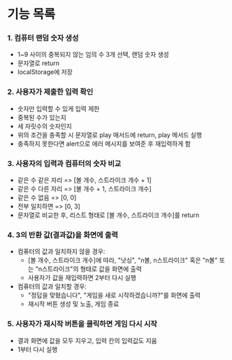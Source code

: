 # 기능 목록

### 1. 컴퓨터 랜덤 숫자 생성

- 1~9 사이의 중복되지 않는 임의 수 3개 선택, 랜덤 숫자 생성
- 문자열로 return
- localStorage에 저장
    
### 2. 사용자가 제출한 입력 확인

- 숫자만 입력할 수 있게 입력 제한
- 중복된 수가 있는지
- 세 자릿수의 숫자인지
- 위의 조건을 충족할 시 문자열로 play 매서드에 return, play 메서드 실행
- 충족하지 못한다면 alert으로 에러 메시지를 보여준 후 재입력하게 함

### 3. 사용자의 입력과 컴퓨터의 숫자 비교

- 같은 수 같은 자리 => [볼 개수, 스트라이크 개수 + 1]
- 같은 수 다른 자리 => [볼 개수 + 1, 스트라이크 개수]
- 같은 수 없음 => [0, 0]
- 전부 일치하면 => [0, 3]
- 문자열로 비교한 후, 리스트 형태로 [볼 개수, 스트라이크 개수]를 return

### 4. 3의 반환 값(결과값)을 화면에 출력

- 컴퓨터의 값과 일치하지 않을 경우:
    - [볼 개수, 스트라이크 개수]에 따라, "낫싱", "n볼, n스트라이크" 혹은 "n볼" 또는 "n스트라이크"의 형태로 값을 화면에 출력
    - 사용자가 값을 재입력하면 2부터 다시 실행
- 컴퓨터의 값과 일치할 경우:
    - "정답을 맞혔습니다", "게임을 새로 시작하겠습니까?"를 화면에 출력
    - 재시작 버튼 생성 및 노출, 게임 종료

### 5. 사용자가 재시작 버튼을 클릭하면 게임 다시 시작

- 결과 화면에 값을 모두 지우고, 입력 칸의 입력값도 지움
- 1부터 다시 실행